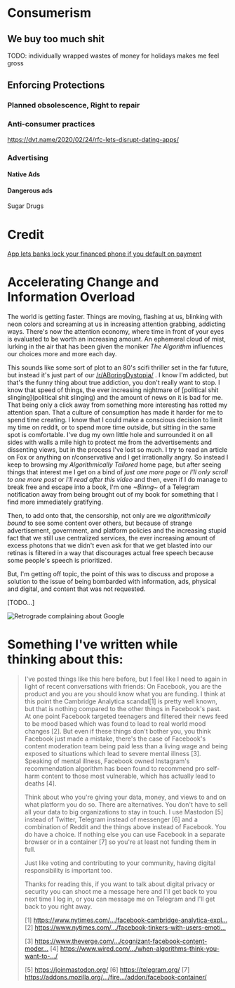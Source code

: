 # Consumerism

## We buy too much shit

TODO: individually wrapped wastes of money for holidays makes me feel gross

## Enforcing Protections

### Planned obsolescence, Right to repair

### Anti-consumer practices

https://dvt.name/2020/02/24/rfc-lets-disrupt-dating-apps/

### Advertising

#### Native Ads

#### Dangerous ads

Sugar
Drugs

# Credit

[App lets banks lock your financed phone if you default on payment](https://www.xda-developers.com/google-device-lock-controller-banks-payments/)

# Accelerating Change and Information Overload

The world is getting faster. Things are moving, flashing at us, blinking with neon colors and screaming at us in increasing attention grabbing, addicting ways. There's now the attention economy, where time in front of your eyes is evaluated to be worth an increasing amount. An ephemeral cloud of mist, lurking in the air that has been given the moniker *The Algorithm* influences our choices more and more each day.

This sounds like some sort of plot to an 80's scifi thriller set in the far future, but instead it's just part of our [/r/ABoringDystopia/](https://www.reddit.com/r/ABoringDystopia/) . I know I'm addicted, but that's the funny thing about true addiction, you don't really want to stop. I know that speed of things, the ever increasing nightmare of [political shit slinging](political shit slinging) and the amount of news on it is bad for me. That being only a click away from something more interesting has rotted my attention span. That a culture of consumption has made it harder for me to spend time creating. I know that I could make a conscious decision to limit my time on reddit, or to spend more time outside, but sitting in the same spot is comfortable. I've dug my own little hole and surrounded it on all sides with walls a mile high to protect me from the advertisements and dissenting views, but in the process I've lost so much. I try to read an article on Fox or anything on r/conservative and I get irrationally angry. So instead I keep to browsing my *Algorithmically Tailored* home page, but after seeing things that interest me I get on a bind of *just one more page* or *I'll only scroll to one more post* or *I'll read after this video* and then, even if I do manage to break free and escape into a book, I'm one *~Binng~* of a Telegram notification away from being brought out of my book for something that I find more immediately gratifying.

Then, to add onto that, the censorship, not only are we *algorithmically bound* to see some content over others, but because of strange advertisement, government, and platform policies and the increasing stupid fact that we still use centralized services, the ever increasing amount of excess photons that we didn't even ask for that we get blasted into our retinas is filtered in a way that discourages actual free speech because some people's speech is prioritized.

But, I'm getting off topic, the point of this was to discuss and propose a solution to the issue of being bombarded with information, ads, physical and digital, and content that was not requested.

[TODO...]

![Retrograde complaining about Google](../media/RetrogradeMastodon.png)

# Something I've written while thinking about this:

>I've posted things like this here before, but I feel like I need to again in light of recent conversations with friends: On Facebook, you are the product and you are you should know what you are funding. I think at this point the Cambridge Analytica scandal[1] is pretty well known, but that is nothing compared to the other things in Facebook's past. At one point Facebook targeted teenagers and filtered their news feed to be mood based which was found to lead to real world mood changes [2]. But even if these things don't bother you, you think Facebook just made a mistake, there's the case of Facebook's content moderation team being paid less than a living wage and being exposed to situations which lead to severe mental illness [3]. Speaking of mental illness, Facebook owned Instagram's recommendation algorithm has been found to recommend pro self-harm content to those most vulnerable, which has actually lead to deaths [4].
>
>Think about who you're giving your data, money, and views to and on what platform you do so. There are alternatives. You don't have to sell all your data to big organizations to stay in touch. I use Mastodon [5] instead of Twitter, Telegram instead of messenger [6] and a combination of Reddit and the things above instead of Facebook. You do have a choice. If nothing else you can use Facebook in a separate browser or in a container [7] so you're at least not funding them in full.
>
>Just like voting and contributing to your community, having digital responsibility is important too.
>
>Thanks for reading this, if you want to talk about digital privacy or security you can shoot me a message here and I'll get back to you next time I log in, or you can message me on Telegram and I'll get back to you right away.
>
>[1] https://www.nytimes.com/…/facebook-cambridge-analytica-expl…
>[2] https://www.nytimes.com/…/facebook-tinkers-with-users-emoti…
>
>[3] https://www.theverge.com/…/cognizant-facebook-content-moder…
>[4] https://www.wired.com/…/when-algorithms-think-you-want-to-…/
>
>[5] https://joinmastodon.org/
>[6] https://telegram.org/
>[7] https://addons.mozilla.org/…/fire…/addon/facebook-container/